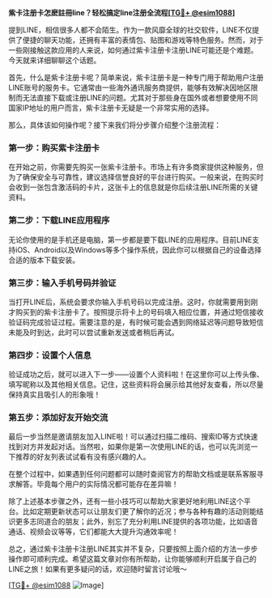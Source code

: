 **紫卡注册卡怎麽註冊line？轻松搞定line注册全流程[[TG💪+ @esim1088](https://t.me/s/esim1088)]**

提到LINE，相信很多人都不会陌生。作为一款风靡全球的社交软件，LINE不仅提供了便捷的聊天功能，还拥有丰富的表情包、贴图和游戏等特色服务。然而，对于一些刚接触这款应用的人来说，如何通过紫卡注册卡注册LINE可能还是个难题。今天就来详细聊聊这个话题。

首先，什么是紫卡注册卡呢？简单来说，紫卡注册卡是一种专门用于帮助用户注册LINE账号的服务卡。它通常由一些海外通讯服务商提供，能够有效解决因地区限制而无法直接下载或注册LINE的问题。尤其对于那些身在国外或者想要使用不同国家IP地址的用户而言，紫卡注册卡无疑是一个非常实用的选择。

那么，具体该如何操作呢？接下来我们将分步骤介绍整个注册流程：

### 第一步：购买紫卡注册卡
在开始之前，你需要先购买一张紫卡注册卡。市场上有许多商家提供这种服务，但为了确保安全与可靠性，建议选择信誉良好的平台进行购买。一般来说，在购买时会收到一张包含激活码的卡片，这张卡上的信息就是你后续注册LINE所需的关键资料。

### 第二步：下载LINE应用程序
无论你使用的是手机还是电脑，第一步都是要下载LINE的应用程序。目前LINE支持iOS、Android以及Windows等多个操作系统，因此你可以根据自己的设备选择合适的版本下载安装。

### 第三步：输入手机号码并验证
当打开LINE后，系统会要求你输入手机号码以完成注册。这时，你就需要用到刚才购买到的紫卡注册卡了。按照提示将卡上的号码填入相应位置，并通过短信接收验证码完成验证过程。需要注意的是，有时候可能会遇到网络延迟等问题导致短信未能及时到达，此时可以尝试重新发送或者稍后再试。

### 第四步：设置个人信息
验证成功之后，就可以进入下一步——设置个人资料啦！在这里你可以上传头像、填写昵称以及其他相关信息。记住，这些资料将会展示给其他好友查看，所以尽量保持真实且吸引人的形象哦！

### 第五步：添加好友开始交流
最后一步当然是邀请朋友加入LINE啦！可以通过扫描二维码、搜索ID等方式快速找到对方并发起对话。当然啦，如果你是第一次使用LINE的话，也可以先浏览一下推荐的好友列表试试看有没有感兴趣的人。

在整个过程中，如果遇到任何问题都可以随时查阅官方的帮助文档或是联系客服寻求解答。毕竟每个用户的实际情况都可能存在差异嘛！

除了上述基本步骤之外，还有一些小技巧可以帮助大家更好地利用LINE这个平台。比如定期更新状态可以让朋友们更了解你的近况；参与各种有趣的活动则能结识更多志同道合的朋友；此外，别忘了充分利用LINE提供的各项功能，比如语音通话、视频会议等等，它们都能大大提升沟通效率呢！

总之，通过紫卡注册卡注册LINE其实并不复杂，只要按照上面介绍的方法一步步操作即可顺利完成。希望这篇文章对你有所帮助，让你能够顺利开启属于自己的LINE之旅！如果有更多疑问的话，欢迎随时留言讨论哦～

[[TG💪+ @esim1088](https://t.me/s/esim1088) ![Image](https://i.postimg.cc/4NQfJmqS/Snipaste-2025-05-13-00-14-12.png)]